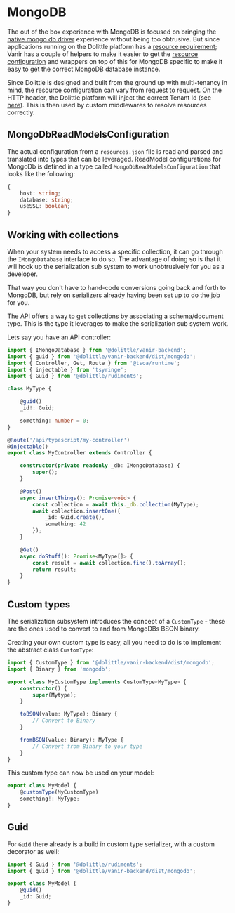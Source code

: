 # MongoDB

The out of the box experience with MongoDB is focused on bringing the [native mongo db driver](https://www.npmjs.com/package/mongodb) experience
without being too obtrusive. But since applications running on the Dolittle platform has a [resource requirement](https://dolittle.io/docs/platform/requirements/#1-your-application-must-use-the-resource-system);
Vanir has a couple of helpers to make it easier to get the [resource configuration](./resources.md) and
wrappers on top of this for MongoDB specific to make it easy to get the correct MongoDB database instance.

Since Dolittle is designed and built from the ground up with multi-tenancy in mind, the resource configuration can vary
from request to request. On the HTTP header, the Dolittle platform will inject the correct Tenant Id (see [here](../../microservice.md)).
This is then used by custom middlewares to resolve resources correctly.

## MongoDbReadModelsConfiguration

The actual configuration from a `resources.json` file is read and parsed and translated into types that can be leveraged.
ReadModel configurations for MongoDb is defined in a type called `MongoDbReadModelsConfiguration` that looks like the following:

```typescript
{
    host: string;
    database: string;
    useSSL: boolean;
}
```

## Working with collections

When your system needs to access a specific collection, it can go through the `IMongoDatabase` interface to do so.
The advantage of doing so is that it will hook up the serialization sub system to work unobtrusively for you as a developer.

That way you don't have to hand-code conversions going back and forth to MongoDB, but rely on serializers already having
been set up to do the job for you.

The API offers a way to get collections by associating a schema/document type. This is the type it leverages to make
the serialization sub system work.

Lets say you have an API controller:

```typescript
import { IMongoDatabase } from '@dolittle/vanir-backend';
import { guid } from '@dolittle/vanir-backend/dist/mongodb';
import { Controller, Get, Route } from '@tsoa/runtime';
import { injectable } from 'tsyringe';
import { Guid } from '@dolittle/rudiments';

class MyType {

    @guid()
    _id!: Guid;

    something: number = 0;
}

@Route('/api/typescript/my-controller')
@injectable()
export class MyController extends Controller {

    constructor(private readonly _db: IMongoDatabase) {
        super();
    }

    @Post()
    async insertThings(): Promise<void> {
        const collection = await this._db.collection(MyType);
        await collection.insertOne({
            _id: Guid.create(),
            something: 42
        });
    }

    @Get()
    async doStuff(): Promise<MyType[]> {
        const result = await collection.find().toArray();
        return result;
    }
}
```

## Custom types

The serialization subsystem introduces the concept of a `CustomType` - these are the ones used to convert to and from
MongoDBs BSON binary.

Creating your own custom type is easy, all you need to do is to implement the abstract class `CustomType`:

```typescript
import { CustomType } from '@dolittle/vanir-backend/dist/mongodb';
import { Binary } from 'mongodb';

export class MyCustomType implements CustomType<MyType> {
    constructor() {
        super(Mytype);
    }

    toBSON(value: MyType): Binary {
        // Convert to Binary
    }

    fromBSON(value: Binary): MyType {
        // Convert from Binary to your type
    }
}
```

This custom type can now be used on your model:

```typescript
export class MyModel {
    @customType(MyCustomType)
    something!: MyType;
}
```

## Guid

For `Guid` there already is a build in custom type serializer, with a custom decorator as well:

```typescript
import { Guid } from '@dolittle/rudiments';
import { guid } from '@dolittle/vanir-backend/dist/mongodb';

export class MyModel {
    @guid()
    _id: Guid;
}
```
